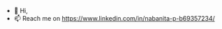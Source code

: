 - 👋 Hi,
- 📫 Reach me on https://www.linkedin.com/in/nabanita-p-b69357234/

<!---
nitavlsi/nitavlsi is a ✨ special ✨ repository because its `README.md` (this file) appears on your GitHub profile.
You can click the Preview link to take a look at your changes.
--->
